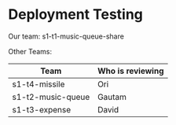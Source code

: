 # Deployment Testing
    
Our team: s1-t1-music-queue-share

Other Teams:
  
| Team              | Who is reviewing |
|-------------------|------------------|
| s1-t4-missile     | Ori              |
| s1-t2-music-queue | Gautam           |
| s1-t3-expense     | David            |
